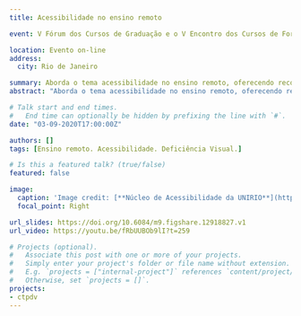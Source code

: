 ```yaml
---
title: Acessibilidade no ensino remoto

event: V Fórum dos Cursos de Graduação e o V Encontro dos Cursos de Formação de Professores da UNIRIO

location: Evento on-line
address:
  city: Rio de Janeiro

summary: Aborda o tema acessibilidade no ensino remoto, oferecendo recomendações para a inclusão de estudantes com deficiência visual nas aulas e Ambientes Virtuais de Aprendizagem.
abstract: "Aborda o tema acessibilidade no ensino remoto, oferecendo recomendações para a inclusão de estudantes com deficiência visual nas aulas e Ambientes Virtuais de Aprendizagem."

# Talk start and end times.
#   End time can optionally be hidden by prefixing the line with `#`.
date: "03-09-2020T17:00:00Z"

authors: []
tags: [Ensino remoto. Acessibilidade. Deficiência Visual.]

# Is this a featured talk? (true/false)
featured: false

image:
  caption: 'Image credit: [**Núcleo de Acessibilidade da UNIRIO**](http://www.unirio.br/acessibilidade/arquivos/palestras-sobre-acessibilidade-e-inclusao)'
  focal_point: Right

url_slides: https://doi.org/10.6084/m9.figshare.12918827.v1
url_video: https://youtu.be/fRbUUBOb9lI?t=259

# Projects (optional).
#   Associate this post with one or more of your projects.
#   Simply enter your project's folder or file name without extension.
#   E.g. `projects = ["internal-project"]` references `content/project/deep-learning/index.md`.
#   Otherwise, set `projects = []`.
projects:
- ctpdv
---
```


